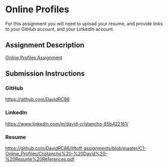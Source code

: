 # Online Profiles
For this assignment you will need to upload your resume, and provide links to your GitHub account, and your LinkedIn account.

## Assignment Description
[Online Profiles Assignment](https://education.launchcode.org/liftoff/assignments/online-profiles/)

## Submission Instructions

### GitHub
https://github.com/DavidRC86

### LinkedIn
https://www.linkedin.com/in/david-cristancho-85b422161/

### Resume
https://github.com/DavidRC86/liftoff-assignments/blob/master/C1-Online_Profiles/Cristancho%20-%20David%20-%20Resume%20References.pdf
